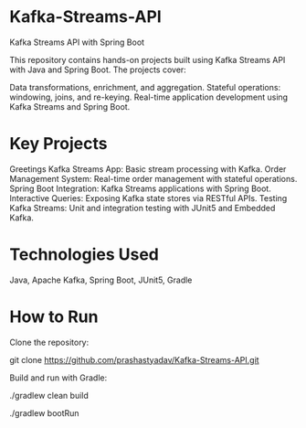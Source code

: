 # Kafka-Streams-API
Kafka Streams API with Spring Boot

This repository contains hands-on projects built using Kafka Streams API with Java and Spring Boot. The projects cover:

Data transformations, enrichment, and aggregation.
Stateful operations: windowing, joins, and re-keying.
Real-time application development using Kafka Streams and Spring Boot.

# Key Projects
Greetings Kafka Streams App: Basic stream processing with Kafka.
Order Management System: Real-time order management with stateful operations.
Spring Boot Integration: Kafka Streams applications with Spring Boot.
Interactive Queries: Exposing Kafka state stores via RESTful APIs.
Testing Kafka Streams: Unit and integration testing with JUnit5 and Embedded Kafka.

# Technologies Used
Java, Apache Kafka, Spring Boot, JUnit5, Gradle

# How to Run
Clone the repository:

git clone https://github.com/prashastyadav/Kafka-Streams-API.git

Build and run with Gradle:

./gradlew clean build

./gradlew bootRun
